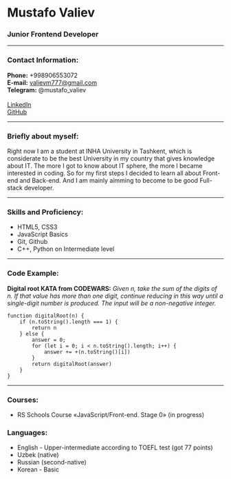 # Mustafo Valiev

### Junior Frontend Developer 

---

### Contact Information: 
**Phone:** +998906553072 <br>
**E-mail:** valievm777@gmail.com <br>
**Telegram:** @mustafo_valiev  <br>
<br>
[LinkedIn](https://www.linkedin.com/in/mustafo-valiev-634ba2265/)<br>
[GitHub](https://github.com/MustafoValiev)

---

### Briefly about myself:

Right now I am a student at INHA University in Tashkent, which is considerate to be the best
University in my country that gives knowledge about IT. The more I got to know about IT sphere, the more I became interested 
in coding. So for my first steps I decided to learn all about Front-end and Back-end. And I am mainly aimming
to become to be good Full-stack developer.

---

### Skills and Proficiency:

- HTML5, CSS3
- JavaScript Basics
- Git, Github
- C++, Python on Intermediate level

---

### Code Example:


**Digital root KATA from CODEWARS:** 
 *Given n, take the sum of the digits of n. If that value has more than one digit, continue reducing in this way until a single-digit number is produced. The input will be a non-negative integer.*


    function digitalRoot(n) { 
        if (n.toString().length === 1) {
            return n
        } else {
            answer = 0;
            for (let i = 0; i < n.toString().length; i++) {
                answer += +(n.toString()[i])
            }
            return digitalRoot(answer)
        }
    }

---

### Courses:

- RS Schools Course «JavaScript/Front-end. Stage 0» (in progress)

### Languages:

- English - Upper-intermediate according to TOEFL test (got 77 points)
- Uzbek (native)
- Russian (second-native)
- Korean - Basic